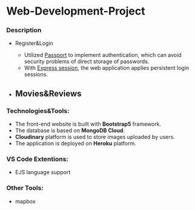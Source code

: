 # Web-Development-Project

### Description
- Register&Login
  - Utilized [Passport](http://www.passportjs.org/) to implement authentication, which can avoid security problems of direct storage of passwords.
  - With [Express session](https://www.npmjs.com/package/express-session), the web application applies persistent login sessions.
  
- Movies&Reviews
  - 

### Technologies&Tools:
- The front-end website is built with **Bootstrap5** framework.
- The database is based on **MongoDB Cloud**.
- **Cloudinary** platform is used to store images uploaded by users.
- The application is deployed on **Heroku** platform.

### VS Code Extentions:
- EJS language support

### Other Tools:
- mapbox
